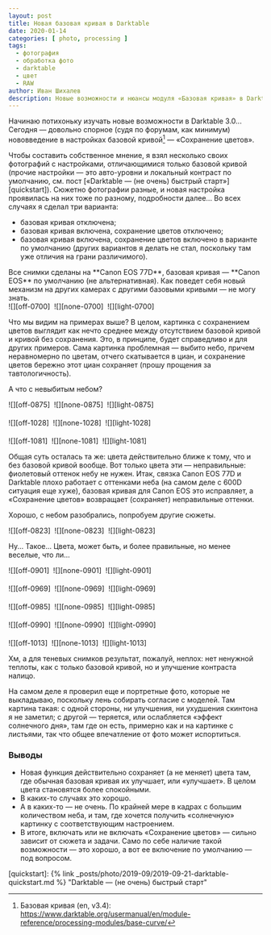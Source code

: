 ```yaml
---
layout: post
title: Новая базовая кривая в Darktable
date: 2020-01-14
categories: [ photo, processing ]
tags:
  - фотография
  - обработка фото
  - darktable
  - цвет
  - RAW
author: Иван Шихалев
description: Новые возможности и нюансы модуля «Базовая кривая» в Darktable 3.0
---
```

Начинаю потихоньку изучать новые возможности в Darktable 3.0... Сегодня — довольно спорное (судя по форумам,
как минимум) нововведение в настройках базовой кривой[^basecurve] — «Сохранение цветов».

Чтобы составить собственное мнение, я взял несколько своих фотографий с настройками, отличающимися только
базовой кривой (прочие настройки — это авто-уровни и локальный контраст по умолчанию, см. пост [«Darktable —
(не очень) быстрый старт»][quickstart]). Сюжетно фотографии разные, и новая настройка проявилась на них тоже
по разному, подробности далее... Во всех случаях я сделал три варианта:

* базовая кривая отключена;
* базовая кривая включена, сохранение цветов отключено;
* базовая кривая включена, сохранение цветов включено в варианте по умолчанию (других вариантов я делать
  не стал, поскольку там уже отличия на грани различимого).

<div class="note">
Все снимки сделаны на **Canon EOS 77D**, базовая кривая — **Canon EOS** по умолчанию (не альтернативная). Как поведет
себя новый механизм на других камерах с другими базовыми кривыми — не могу знать.
</div>

<div class="center-box" style="width: 640px; border: 0px;">
![][off-0700]  ![][none-0700]  ![][light-0700]
</div>

<!--more-->

Что мы видим на примерах выше? В целом, картинка с сохранением цветов выглядит как нечто среднее между отсутствием
базовой кривой и кривой без сохранения. Это, в принципе, будет справедливо и для других примеров. Сама картинка
проблемная — выбито небо, причем неравномерно по цветам, отчего скатывается в циан, и сохранение цветов бережно
этот циан сохраняет (прошу прощения за тавтологичность).

А что с невыбитым небом?

<div class="center-box" style="width: 640px; border: 0px;">
![][off-0875]  ![][none-0875]  ![][light-0875]
<p style="font-size: 6px"> </p>
![][off-1028]  ![][none-1028]  ![][light-1028]
<p style="font-size: 6px"> </p>
![][off-1081]  ![][none-1081]  ![][light-1081]
</div>

Общая суть осталась та же: цвета действительно ближе к тому, что и без базовой кривой вообще. Вот только цвета
эти — неправильные: фиолетовый оттенок небу не нужен. Итак, связка Canon EOS 77D и Darktable плохо работает
с оттенками неба (на самом деле с 600D ситуация еще хуже), базовая кривая для Canon EOS это исправляет,
а «Сохранение цветов» возвращает (сохраняет) неправильные оттенки.

Хорошо, с небом разобрались, попробуем другие сюжеты.

<div class="center-box" style="width: 640px; border: 0px;">
![][off-0823]  ![][none-0823]  ![][light-0823]
</div>

Ну... Такое... Цвета, может быть, и более правильные, но менее веселые, что ли...

<div class="center-box" style="width: 640px; border: 0px;">
![][off-0901]  ![][none-0901]  ![][light-0901]
<p style="font-size: 6px"> </p>
![][off-0969]  ![][none-0969]  ![][light-0969]
<p style="font-size: 6px"> </p>
![][off-0985]  ![][none-0985]  ![][light-0985]
<p style="font-size: 6px"> </p>
![][off-0990]  ![][none-0990]  ![][light-0990]
<p style="font-size: 6px"> </p>
![][off-1013]  ![][none-1013]  ![][light-1013]
</div>

Хм, а для теневых снимков результат, пожалуй, неплох: нет ненужной теплоты, как с только базовой кривой,
но и улучшение контраста налицо.

На самом деле я проверил еще и портретные фото, которые не выкладываю, поскольку лень собирать согласие
с моделей. Там картина такая: с одной стороны, ни улучшения, ни ухудшения скинтона я не заметил;
с другой — теряется, или ослабляется «эффект солнечного дня», там где он есть, примерно как и на картинке
с листьями, так что общее впечатление от фото может испортиться.

### Выводы

* Новая функция действительно сохраняет (а не меняет) цвета там, где обычная базовая кривая их улучшает,
  или «улучшает». В целом цвета становятся более спокойными.
* В каких-то случаях это хорошо.
* А в каких-то — не очень. По крайней мере в кадрах с большим количеством неба, и там, где хочется получить
  «солнечную» картинку с соответствующим настроением.
* В итоге, включать или не включать «Сохранение цветов» — сильно зависит от сюжета и задачи. Само по себе
  наличие такой возможности — это хорошо, а вот ее включение по умолчанию — под вопросом.

[^basecurve]: Базовая кривая (en, v3.4): <https://www.darktable.org/usermanual/en/module-reference/processing-modules/base-curve/>


[off-0700]: /assets/img/2020-01/nbc/off-IMG_0700.jpg
[none-0700]: /assets/img/2020-01/nbc/none-IMG_0700.jpg
[light-0700]: /assets/img/2020-01/nbc/light-IMG_0700.jpg
[off-0875]: /assets/img/2020-01/nbc/off-IMG_0875.jpg
[none-0875]: /assets/img/2020-01/nbc/none-IMG_0875.jpg
[light-0875]: /assets/img/2020-01/nbc/light-IMG_0875.jpg
[off-1028]: /assets/img/2020-01/nbc/off-IMG_1028.jpg
[none-1028]: /assets/img/2020-01/nbc/none-IMG_1028.jpg
[light-1028]: /assets/img/2020-01/nbc/light-IMG_1028.jpg
[off-1081]: /assets/img/2020-01/nbc/off-IMG_1081.jpg
[none-1081]: /assets/img/2020-01/nbc/none-IMG_1081.jpg
[light-1081]: /assets/img/2020-01/nbc/light-IMG_1081.jpg
[off-0823]: /assets/img/2020-01/nbc/off-IMG_0823.jpg
[none-0823]: /assets/img/2020-01/nbc/none-IMG_0823.jpg
[light-0823]: /assets/img/2020-01/nbc/light-IMG_0823.jpg

[off-0901]: /assets/img/2020-01/nbc/off-IMG_0901.jpg
[none-0901]: /assets/img/2020-01/nbc/none-IMG_0901.jpg
[light-0901]: /assets/img/2020-01/nbc/light-IMG_0901.jpg
[off-0969]: /assets/img/2020-01/nbc/off-IMG_0969.jpg
[none-0969]: /assets/img/2020-01/nbc/none-IMG_0969.jpg
[light-0969]: /assets/img/2020-01/nbc/light-IMG_0969.jpg
[off-0985]: /assets/img/2020-01/nbc/off-IMG_0985.jpg
[none-0985]: /assets/img/2020-01/nbc/none-IMG_0985.jpg
[light-0985]: /assets/img/2020-01/nbc/light-IMG_0985.jpg
[off-0990]: /assets/img/2020-01/nbc/off-IMG_0990.jpg
[none-0990]: /assets/img/2020-01/nbc/none-IMG_0990.jpg
[light-0990]: /assets/img/2020-01/nbc/light-IMG_0990.jpg
[off-1013]: /assets/img/2020-01/nbc/off-IMG_1013.jpg
[none-1013]: /assets/img/2020-01/nbc/none-IMG_1013.jpg
[light-1013]: /assets/img/2020-01/nbc/light-IMG_1013.jpg


[quickstart]: {% link _posts/photo/2019-09/2019-09-21-darktable-quickstart.md %} "Darktable — (не очень) быстрый старт"
